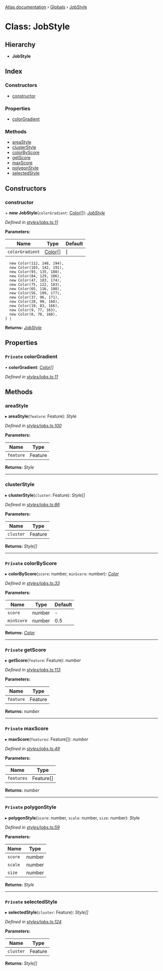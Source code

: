 [Atlas documentation](../README.md) › [Globals](../globals.md) › [JobStyle](jobstyle.md)

# Class: JobStyle

## Hierarchy

* **JobStyle**

## Index

### Constructors

* [constructor](jobstyle.md#constructor)

### Properties

* [colorGradient](jobstyle.md#private-colorgradient)

### Methods

* [areaStyle](jobstyle.md#areastyle)
* [clusterStyle](jobstyle.md#clusterstyle)
* [colorByScore](jobstyle.md#private-colorbyscore)
* [getScore](jobstyle.md#private-getscore)
* [maxScore](jobstyle.md#private-maxscore)
* [polygonStyle](jobstyle.md#private-polygonstyle)
* [selectedStyle](jobstyle.md#private-selectedstyle)

## Constructors

###  constructor

\+ **new JobStyle**(`colorGradient`: [Color](color.md)[]): *[JobStyle](jobstyle.md)*

*Defined in [styles/jobs.ts:11](https://github.com/chronark/atlas/blob/d12ab44/src/styles/jobs.ts#L11)*

**Parameters:**

Name | Type | Default |
------ | ------ | ------ |
`colorGradient` | [Color](color.md)[] | [
      new Color(112, 148, 194),
      new Color(103, 142, 191),
      new Color(93, 135, 188),
      new Color(84, 129, 186),
      new Color(47, 103, 174),
      new Color(75, 122, 183),
      new Color(65, 116, 180),
      new Color(56, 109, 177),
      new Color(37, 96, 171),
      new Color(28, 90, 168),
      new Color(19, 83, 166),
      new Color(9, 77, 163),
      new Color(0, 70, 160),
    ] |

**Returns:** *[JobStyle](jobstyle.md)*

## Properties

### `Private` colorGradient

• **colorGradient**: *[Color](color.md)[]*

*Defined in [styles/jobs.ts:11](https://github.com/chronark/atlas/blob/d12ab44/src/styles/jobs.ts#L11)*

## Methods

###  areaStyle

▸ **areaStyle**(`feature`: Feature): *Style*

*Defined in [styles/jobs.ts:100](https://github.com/chronark/atlas/blob/d12ab44/src/styles/jobs.ts#L100)*

**Parameters:**

Name | Type |
------ | ------ |
`feature` | Feature |

**Returns:** *Style*

___

###  clusterStyle

▸ **clusterStyle**(`cluster`: Feature): *Style[]*

*Defined in [styles/jobs.ts:86](https://github.com/chronark/atlas/blob/d12ab44/src/styles/jobs.ts#L86)*

**Parameters:**

Name | Type |
------ | ------ |
`cluster` | Feature |

**Returns:** *Style[]*

___

### `Private` colorByScore

▸ **colorByScore**(`score`: number, `minScore`: number): *[Color](color.md)*

*Defined in [styles/jobs.ts:33](https://github.com/chronark/atlas/blob/d12ab44/src/styles/jobs.ts#L33)*

**Parameters:**

Name | Type | Default |
------ | ------ | ------ |
`score` | number | - |
`minScore` | number | 0.5 |

**Returns:** *[Color](color.md)*

___

### `Private` getScore

▸ **getScore**(`feature`: Feature): *number*

*Defined in [styles/jobs.ts:113](https://github.com/chronark/atlas/blob/d12ab44/src/styles/jobs.ts#L113)*

**Parameters:**

Name | Type |
------ | ------ |
`feature` | Feature |

**Returns:** *number*

___

### `Private` maxScore

▸ **maxScore**(`features`: Feature[]): *number*

*Defined in [styles/jobs.ts:49](https://github.com/chronark/atlas/blob/d12ab44/src/styles/jobs.ts#L49)*

**Parameters:**

Name | Type |
------ | ------ |
`features` | Feature[] |

**Returns:** *number*

___

### `Private` polygonStyle

▸ **polygonStyle**(`score`: number, `scale`: number, `size`: number): *Style*

*Defined in [styles/jobs.ts:59](https://github.com/chronark/atlas/blob/d12ab44/src/styles/jobs.ts#L59)*

**Parameters:**

Name | Type |
------ | ------ |
`score` | number |
`scale` | number |
`size` | number |

**Returns:** *Style*

___

### `Private` selectedStyle

▸ **selectedStyle**(`cluster`: Feature): *Style[]*

*Defined in [styles/jobs.ts:124](https://github.com/chronark/atlas/blob/d12ab44/src/styles/jobs.ts#L124)*

**Parameters:**

Name | Type |
------ | ------ |
`cluster` | Feature |

**Returns:** *Style[]*
